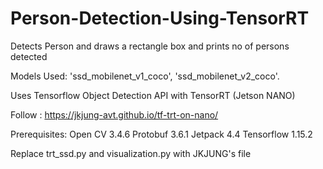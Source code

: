 # Person-Detection-Using-TensorRT
Detects Person and draws a rectangle box and prints no of persons detected

Models Used:
    'ssd_mobilenet_v1_coco',
    'ssd_mobilenet_v2_coco'.    

 Uses Tensorflow Object Detection API with TensorRT (Jetson NANO)
 
Follow : https://jkjung-avt.github.io/tf-trt-on-nano/

 Prerequisites:
  Open CV 3.4.6
  Protobuf 3.6.1
  Jetpack 4.4
  Tensorflow 1.15.2
  
  Replace trt_ssd.py and visualization.py with JKJUNG's file
  
